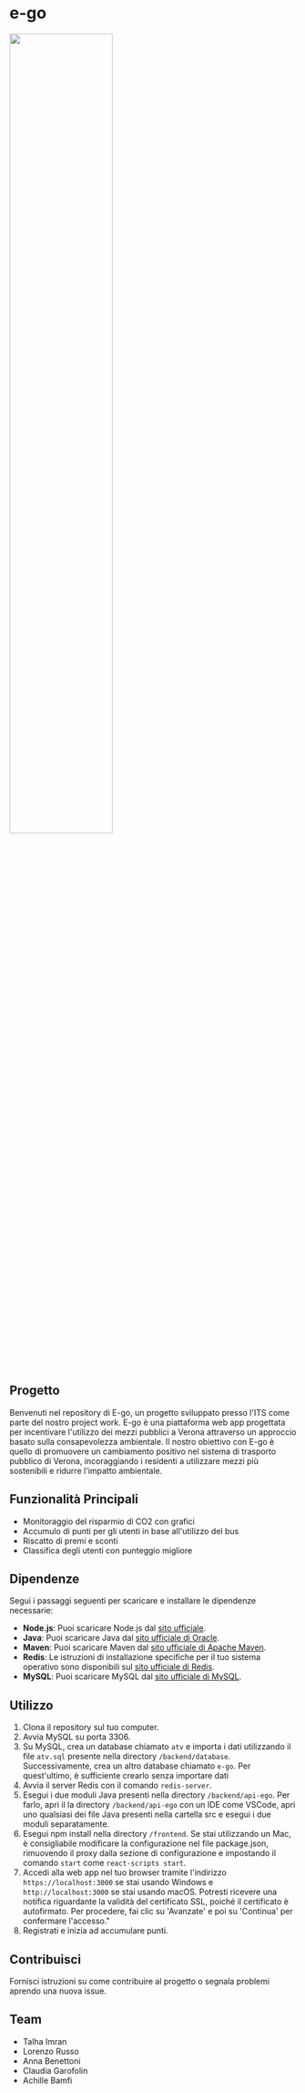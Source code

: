 # e-go

<img src="https://github.com/Talhaimran03/e-go/assets/101459540/1c60ee2a-0133-4800-ad24-015715f30bda" width="60%"> 

## Progetto

Benvenuti nel repository di E-go, un progetto sviluppato presso l'ITS come parte del nostro project work. E-go è una piattaforma web app progettata per incentivare l'utilizzo dei mezzi pubblici a Verona attraverso un approccio basato sulla consapevolezza ambientale. Il nostro obiettivo con E-go è quello di promuovere un cambiamento positivo nel sistema di trasporto pubblico di Verona, incoraggiando i residenti a utilizzare mezzi più sostenibili e ridurre l'impatto ambientale.

## Funzionalità Principali

- Monitoraggio del risparmio di CO2 con grafici
- Accumulo di punti per gli utenti in base all'utilizzo del bus
- Riscatto di premi e sconti
- Classifica degli utenti con punteggio migliore

## Dipendenze

Segui i passaggi seguenti per scaricare e installare le dipendenze necessarie:

- **Node.js**: Puoi scaricare Node.js dal [sito ufficiale](https://nodejs.org/).
- **Java**: Puoi scaricare Java dal [sito ufficiale di Oracle](https://www.oracle.com/java/technologies/javase-downloads.html).
- **Maven**: Puoi scaricare Maven dal [sito ufficiale di Apache Maven](https://maven.apache.org/download.cgi).
- **Redis**: Le istruzioni di installazione specifiche per il tuo sistema operativo sono disponibili sul [sito ufficiale di Redis](https://redis.io/download).
- **MySQL**: Puoi scaricare MySQL dal [sito ufficiale di MySQL](https://dev.mysql.com/downloads/).

## Utilizzo

1. Clona il repository sul tuo computer.
2. Avvia MySQL su porta 3306.
3. Su MySQL, crea un database chiamato `atv` e importa i dati utilizzando il file `atv.sql` presente nella directory `/backend/database`. Successivamente, crea un altro database chiamato `e-go`. Per quest'ultimo, è sufficiente crearlo senza importare dati
4. Avvia il server Redis con il comando `redis-server`.
5. Esegui i due moduli Java presenti nella directory `/backend/api-ego`. Per farlo, apri il la directory `/backend/api-ego` con un IDE come VSCode, apri uno qualsiasi dei file Java presenti nella cartella src e esegui i due moduli separatamente.
6.  Esegui npm install nella directory `/frontend`. Se stai utilizzando un Mac, è consigliabile modificare la configurazione nel file package.json, rimuovendo il proxy dalla sezione di configurazione e impostando il comando `start` come `react-scripts start`.
7. Accedi alla web app nel tuo browser tramite l'indirizzo `https://localhost:3000` se stai usando Windows e `http://localhost:3000` se stai usando macOS. Potresti ricevere una notifica riguardante la validità del certificato SSL, poiché il certificato è autofirmato. Per procedere, fai clic su 'Avanzate' e poi su 'Continua' per confermare l'accesso."
8. Registrati e inizia ad accumulare punti.

## Contribuisci

Fornisci istruzioni su come contribuire al progetto o segnala problemi aprendo una nuova issue.

## Team

- Talha Imran
- Lorenzo Russo
- Anna Benettoni
- Claudia Garofolin
- Achille Bamfi
